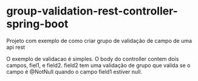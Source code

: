 # group-validation-rest-controller-spring-boot
Projeto com exemplo de como criar grupo de validação de campo de uma api rest 

O exemplo de validacao é simples.
O body do controller contem dois campos, fiel1, e field2. 
field2 tem uma validação de grupo que valida se o campo é @NotNull quando o campo field1 estiver null.
